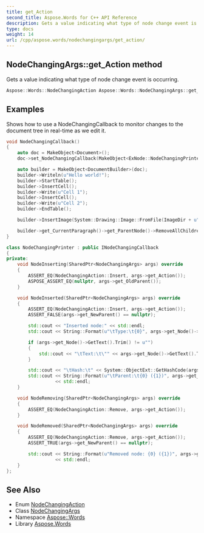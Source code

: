 ```yaml
---
title: get_Action
second_title: Aspose.Words for C++ API Reference
description: Gets a value indicating what type of node change event is occurring.
type: docs
weight: 14
url: /cpp/aspose.words/nodechangingargs/get_action/
---
```

## NodeChangingArgs::get_Action method


Gets a value indicating what type of node change event is occurring.

```cpp
Aspose::Words::NodeChangingAction Aspose::Words::NodeChangingArgs::get_Action() const
```


## Examples



Shows how to use a NodeChangingCallback to monitor changes to the document tree in real-time as we edit it. 
```cpp
void NodeChangingCallback()
{
    auto doc = MakeObject<Document>();
    doc->set_NodeChangingCallback(MakeObject<ExNode::NodeChangingPrinter>());

    auto builder = MakeObject<DocumentBuilder>(doc);
    builder->Writeln(u"Hello world!");
    builder->StartTable();
    builder->InsertCell();
    builder->Write(u"Cell 1");
    builder->InsertCell();
    builder->Write(u"Cell 2");
    builder->EndTable();

    builder->InsertImage(System::Drawing::Image::FromFile(ImageDir + u"Logo.jpg"));

    builder->get_CurrentParagraph()->get_ParentNode()->RemoveAllChildren();
}

class NodeChangingPrinter : public INodeChangingCallback
{
private:
    void NodeInserting(SharedPtr<NodeChangingArgs> args) override
    {
        ASSERT_EQ(NodeChangingAction::Insert, args->get_Action());
        ASPOSE_ASSERT_EQ(nullptr, args->get_OldParent());
    }

    void NodeInserted(SharedPtr<NodeChangingArgs> args) override
    {
        ASSERT_EQ(NodeChangingAction::Insert, args->get_Action());
        ASSERT_FALSE(args->get_NewParent() == nullptr);

        std::cout << "Inserted node:" << std::endl;
        std::cout << String::Format(u"\tType:\t{0}", args->get_Node()->get_NodeType()) << std::endl;

        if (args->get_Node()->GetText().Trim() != u"")
        {
            std::cout << "\tText:\t\"" << args->get_Node()->GetText().Trim() << "\"" << std::endl;
        }

        std::cout << "\tHash:\t" << System::ObjectExt::GetHashCode(args->get_Node()) << std::endl;
        std::cout << String::Format(u"\tParent:\t{0} ({1})", args->get_NewParent()->get_NodeType(), System::ObjectExt::GetHashCode(args->get_NewParent()))
                  << std::endl;
    }

    void NodeRemoving(SharedPtr<NodeChangingArgs> args) override
    {
        ASSERT_EQ(NodeChangingAction::Remove, args->get_Action());
    }

    void NodeRemoved(SharedPtr<NodeChangingArgs> args) override
    {
        ASSERT_EQ(NodeChangingAction::Remove, args->get_Action());
        ASSERT_TRUE(args->get_NewParent() == nullptr);

        std::cout << String::Format(u"Removed node: {0} ({1})", args->get_Node()->get_NodeType(), System::ObjectExt::GetHashCode(args->get_Node()))
                  << std::endl;
    }
};
```

## See Also

* Enum [NodeChangingAction](../../nodechangingaction/)
* Class [NodeChangingArgs](../)
* Namespace [Aspose::Words](../../)
* Library [Aspose.Words](../../../)
